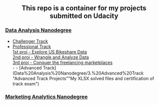 <p><h2 align="center">This repo is a container for my projects submitted on Udacity</h2></p>

### [Data Analysis Nanodegree](Data%20Analysis%20Nanodegree)
- [Challenger Track](Data%20Analysis%20Nanodegree/1.%20Challenger%20Track "My XLSX solved files and certification of track exam")
- [Professional Track](Data%20Analysis%20Nanodegree/2.%20Professional%20Track "Professional Track Projects")<br>
     [1st proj - Explore US Bikeshare Data](Data%20Analysis%20Nanodegree/2.%20Professional%20Track/1st%20proj%20-%20%20Explore%20US%20Bikeshare%20Data)<br>
     [2nd proj - Wrangle and Analyze Data](Data%20Analysis%20Nanodegree/2.%20Professional%20Track/2nd%20proj%20-%20%20Wrangle%20and%20Analyze%20Data)<br>
     [3rd proj - Conquer the freelancing marketplaces](Data%20Analysis%20Nanodegree/2.%20Professional%20Track/3rd%20proj%20-%20%20Conquer%20the%20freelancing%20marketplaces)<br>- - [Advanced Track](Data%20Analysis%20Nanodegree/3.%20Advanced%20Track "Advanced Track Projects""My XLSX solved files and certification of track exam")

### [Marketing Analytics Nanodegree](Marketing%20Analytics%20Nanodegree)
